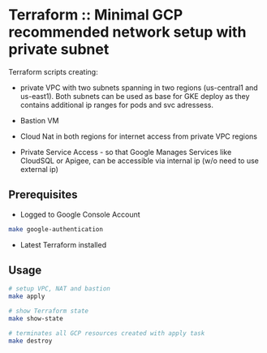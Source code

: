 # Terraform :: Minimal GCP recommended network setup with private subnet

Terraform scripts creating:

* private VPC with two subnets spanning in two regions (us-central1 and us-east1). Both subnets can be used as base for GKE deploy as they contains additional ip ranges for pods and svc adressess.

* Bastion VM

* Cloud Nat in both regions for internet access from private VPC regions

* Private Service Access - so that Google Manages Services like CloudSQL or Apigee, can be accessible via internal ip (w/o need to use external ip)

## Prerequisites

* Logged to Google Console Account

```bash
make google-authentication
```

* Latest Terraform installed

## Usage

```bash
# setup VPC, NAT and bastion
make apply

# show Terraform state
make show-state

# terminates all GCP resources created with apply task
make destroy
```
